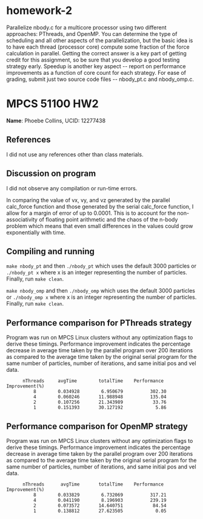 # homework-2
Parallelize nbody.c for a multicore processor using two different
approaches: PThreads, and OpenMP. You can determine the type of
scheduling and all other aspects of the parallelization, but the basic
idea is to have each thread (processor core) compute some fraction of
the force calculation in parallel. Getting the correct answer is a key
part of getting credit for this assignment, so be sure that you
develop a good testing strategy early. Speedup is another key aspect
-- report on performance improvements as a function of core count for
each strategy. For ease of grading, submit just two source code files
-- nbody_pt.c and nbody_omp.c.

# MPCS 51100 HW2
**Name**: Phoebe Collins, UCID: 12277438

## References
I did not use any references other than class materials.

## Discussion on program
I did not observe any compilation or run-time errors. 

In comparing the value of vx, vy, and vz generated by the parallel calc_force function and those generated by the serial calc_force function, I allow for a margin of error of up to 0.0001. This is to account for the non-associativity of floating point arithmetic and the chaos of the n-body problem which means that even small differences in the values could grow exponentially with time. 

## Compiling and running
`make nbody_pt` and then `./nbody_pt` which uses the default 3000 particles or `./nbody_pt x` where x is an integer representing the number of particles. Finally, run `make clean`.

`make nbody_omp` and then `./nbody_omp` which uses the default 3000 particles or `./nbody_omp x` where x is an integer representing the number of particles. Finally, run `make clean`.

## Performance comparison for PThreads strategy
Program was run on MPCS Linux clusters without any optimization flags to derive these timings. Performance improvement indicates the percentage decrease in average time taken by the parallel program over 200 iterations as compared to the average time taken by the original serial program for the same number of particles, number of iterations, and same initial pos and vel data.

          nThreads     avgTime        totalTime    Performance Improvement(%)
              8        0.034928        6.950679          302.30 
              4        0.060246       11.988948          135.04 
              2        0.107256       21.343989           33.76 
              1        0.151393       30.127192            5.86 
              
## Performance comparison for OpenMP strategy
Program was run on MPCS Linux clusters without any optimization flags to derive these timings. Performance improvement indicates the percentage decrease in average time taken by the parallel program over 200 iterations as compared to the average time taken by the original serial program for the same number of particles, number of iterations, and same initial pos and vel data.

          nThreads      avgTime       totalTime    Performance Improvement(%)
              8        0.033829        6.732069          317.21 
              4        0.041190        8.196903          239.19 
              2        0.073572       14.640751           84.54 
              1        0.138812       27.623505            0.05 
